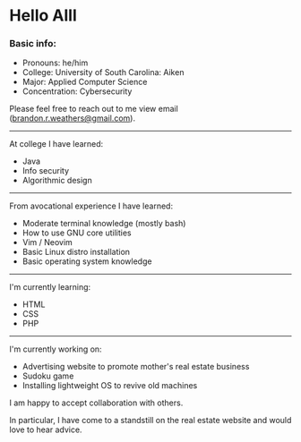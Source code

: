 <!--
**BrandonWeathers000/BrandonWeathers000** is a ✨ _special_ ✨ repository because its `README.md` (this file) appears on your GitHub profile.

Here are some ideas to get you started:

- 🔭 I’m currently working on ...
- 🌱 I’m currently learning ...
- 👯 I’m looking to collaborate on ...
- 🤔 I’m looking for help with ...
- 💬 Ask me about ...
- 📫 How to reach me: ...
- 😄 Pronouns: ...
- ⚡ Fun fact: ...
-->

<!-- This is my personal README -->
# Hello Alll

### Basic info:
* Pronouns: he/him
* College: University of South Carolina: Aiken
* Major: Applied Computer Science 
* Concentration: Cybersecurity

Please feel free to reach out to me view email (brandon.r.weathers@gmail.com).
<hr>

At college I have learned:
* Java
* Info security
* Algorithmic design
<hr>

<!--Additionaly, I enjoy working on programming projects in my free time.-->
From avocational experience I have learned:
* Moderate terminal knowledge (mostly bash) 
* How to use GNU core utilities
* Vim / Neovim
* Basic Linux distro installation
* Basic operating system knowledge
<hr>

I'm currently learning:
* HTML
* CSS
* PHP
<!-- The linux operating system-->
<hr>

<!--A few personal projects I am currently working on are listed below.-->
I'm currently working on:
* Advertising website to promote mother's real estate business
* Sudoku game
* Installing lightweight OS to revive old machines

I am happy to accept collaboration with others.

In particular, I have come to a standstill on the real estate website and would love to hear advice.
